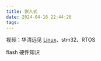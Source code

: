 ```yaml
---
title: 嵌入式
date: 2024-04-16 22:44:26
tags: 
---
```


视频：华清远见
[Linux](../../02专业学习/Linux/Linux.md)、stm32、RTOS

flash
硬件知识
